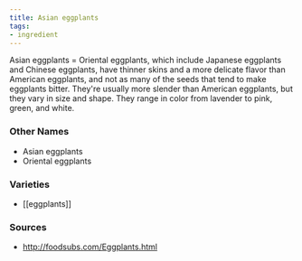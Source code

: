 ```yaml
---
title: Asian eggplants
tags:
- ingredient
---
```

Asian eggplants = Oriental eggplants, which include Japanese eggplants and Chinese eggplants, have thinner skins and a more delicate flavor than American eggplants, and not as many of the seeds that tend to make eggplants bitter. They're usually more slender than American eggplants, but they vary in size and shape. They range in color from lavender to pink, green, and white.

### Other Names

* Asian eggplants
* Oriental eggplants

### Varieties

* [[eggplants]]

### Sources
* http://foodsubs.com/Eggplants.html
